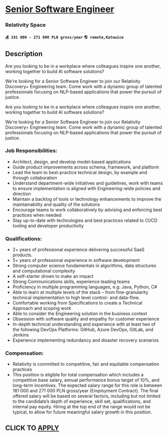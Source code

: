 # [Senior Software Engineer](https://www.remotewlb.com/apply/senior-software-engineer-122450)  
### Relativity Space  
#### `💰 181 000 - 271 000 PLN gross/year` `🌎 remote,Katowice`  

## Description

Are you looking to be in a workplace where colleagues inspire one another, working together to build AI software solutions?

We're looking for a Senior Software Engineer to join our Relativity Discovery+ Engineering team. Come work with a dynamic group of talented professionals focusing on NLP-based applications that power the pursuit of justice.

  

Are you looking to be in a workplace where colleagues inspire one another, working together to build AI software solutions?

We're looking for a Senior Software Engineer to join our Relativity Discovery+ Engineering team. Come work with a dynamic group of talented professionals focusing on NLP-based applications that power the pursuit of justice.

  

### Job Responsibilities:

* Architect, design, and develop model-based applications 
* Guide product improvements across schema, framework, and platform 
* Lead the team to best-practice technical design, by example and through collaboration 
* Understand department-wide initiatives and guidelines, work with teams to ensure implementation is aligned with Engineering-wide policies and direction 
* Maintain a backlog of tools or technology enhancements to improve the maintainability and quality of the solutions 
* Encourage teams to work collaboratively by advising and enforcing best practices when needed 
* Stay up-to-date with technologies and best practices related to CI/CD tooling and developer productivity 

  

### Qualifications:

* 2+ years of professional experience delivering successful SaaS products. 
* 5+ years of professional experience in software development 
* Strong computer science fundamentals in algorithms, data structures and computational complexity 
* A self-starter driven to make an impact 
* Strong Communications skills, experience leading teams 
* Proficiency in multiple programming languages, e.g: Java, Python, C# 
* Able to learn at multiple levels of the stack – from fine-granularity technical implementation to high level control- and data-flow. 
* Comfortable working from Specifications to create a Technical Approach and scoping work 
* Able to consider the Engineering solution in the business context 
* Obsession with software quality and empathy for customer experience 
* In-depth technical understanding and experience with at least two of the following DevOps Platforms: GitHub, Azure DevOps, GitLab, and Jenkins 
* Experience implementing redundancy and disaster recovery scenarios 

  

### Compensation:

* Relativity is committed to competitive, fair and equitable compensation practices 
* This position is eligible for total compensation which includes a competitive base salary, annual performance bonus target of 10%, and long-term incentives. The expected salary range for this role is between 181 000 and 271 000 PLN gross/year (Employment Contract). The final offered salary will be based on several factors, including but not limited to the candidate’s depth of experience, skill set, qualifications, and internal pay equity. Hiring at the top end of the range would not be typical, to allow for future meaningful salary growth in this position. 

  

  
## CLICK TO [APPLY](https://www.remotewlb.com/apply/senior-software-engineer-122450)


